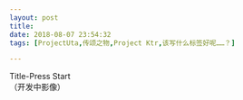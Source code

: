 ```yaml
---
layout: post
title: 
date: 2018-08-07 23:54:32
tags: [ProjectUta,传颂之物,Project Ktr,该写什么标签好呢……？]

---
```

Title-Press Start  
（开发中影像）